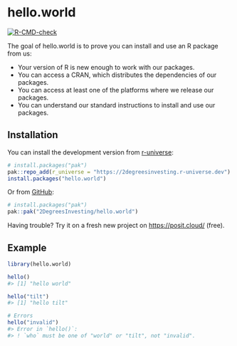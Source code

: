 
<!-- README.md is generated from README.Rmd. Please edit that file -->

# hello.world

<!-- badges: start -->

[![R-CMD-check](https://github.com/2DegreesInvesting/hello.world/actions/workflows/R-CMD-check.yaml/badge.svg)](https://github.com/2DegreesInvesting/hello.world/actions/workflows/R-CMD-check.yaml)
<!-- badges: end -->

The goal of hello.world is to prove you can install and use an R package
from us:

- Your version of R is new enough to work with our packages.
- You can access a CRAN, which distributes the dependencies of our
  packages.
- You can access at least one of the platforms where we release our
  packages.
- You can understand our standard instructions to install and use our
  packages.

## Installation

You can install the development version from
[r-universe](https://r-universe.dev/):

``` r
# install.packages("pak")
pak::repo_add(r_universe = "https://2degreesinvesting.r-universe.dev")
install.packages("hello.world")
```

Or from [GitHub](https://github.com/):

``` r
# install.packages("pak")
pak::pak("2DegreesInvesting/hello.world")
```

Having trouble? Try it on a fresh new project on <https://posit.cloud/>
(free).

## Example

``` r
library(hello.world)

hello()
#> [1] "hello world"

hello("tilt")
#> [1] "hello tilt"

# Errors
hello("invalid")
#> Error in `hello()`:
#> ! `who` must be one of "world" or "tilt", not "invalid".
```
